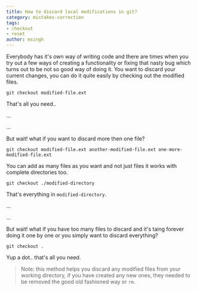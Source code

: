 ```yaml
---
title: How to discard local modifications in git?
category: mistakes-correction
tags:
- checkout
- reset
author: msingh
---
```


Everybody has it's own way of writing code and there are times when you try out a few ways of creating a functionality or fixing that nasty bug which turns out to be not so good way of doing it. You want to discard your current changes, you can do it quite easily by checking out the modified files.

```shell
git checkout modified-file.ext
```

That's all you need..

...

...

But wait! what if you want to discard more then one file?

```shell
git checkout modified-file.ext another-modified-file.ext one-more-modified-file.ext
```

You can add as many files as you want and not just files it works with complete directories too.

```shell
git checkout ./modified-directory
```

That's everything in ```modified-directory```.

...

...

But wait! what if you have too many files to discard and it's taing forever doing it one by one or you simply want to discard everything?

```shell
git checkout .
```

Yup a dot.. that's all you need.

> Note: this method helps you discard any modified files from your working directory, if you have created any new ones, they needed to be removed the good old fashioned way or ```rm```.
